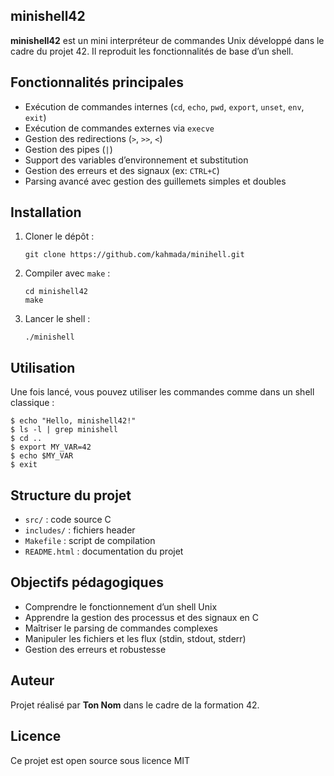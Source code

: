 <!DOCTYPE html>
<html lang="fr">
<head>
  <meta charset="UTF-8" />
  <meta name="viewport" content="width=device-width, initial-scale=1" />
  
</head>
<body>

<section>
  <h1>minishell42</h1>

  <p><strong>minishell42</strong> est un mini interpréteur de commandes Unix développé dans le cadre du projet 42. Il reproduit les fonctionnalités de base d’un shell.</p>

  <h2>Fonctionnalités principales</h2>
  <ul>
    <li>Exécution de commandes internes (<code>cd</code>, <code>echo</code>, <code>pwd</code>, <code>export</code>, <code>unset</code>, <code>env</code>, <code>exit</code>)</li>
    <li>Exécution de commandes externes via <code>execve</code></li>
    <li>Gestion des redirections (<code>&gt;</code>, <code>&gt;&gt;</code>, <code>&lt;</code>)</li>
    <li>Gestion des pipes (<code>|</code>)</li>
    <li>Support des variables d’environnement et substitution</li>
    <li>Gestion des erreurs et des signaux (ex: <code>CTRL+C</code>)</li>
    <li>Parsing avancé avec gestion des guillemets simples et doubles</li>
  </ul>

  <h2>Installation</h2>
  <ol>
    <li>Cloner le dépôt :
      <pre><code>git clone https://github.com/kahmada/minihell.git</code></pre>
    </li>
    <li>Compiler avec <code>make</code> :
      <pre><code>cd minishell42
make</code></pre>
    </li>
    <li>Lancer le shell :
      <pre><code>./minishell</code></pre>
    </li>
  </ol>

  <h2>Utilisation</h2>
  <p>Une fois lancé, vous pouvez utiliser les commandes comme dans un shell classique :</p>
  <pre><code>$ echo "Hello, minishell42!"
$ ls -l | grep minishell
$ cd ..
$ export MY_VAR=42
$ echo $MY_VAR
$ exit</code></pre>

  <h2>Structure du projet</h2>
  <ul>
    <li><code>src/</code> : code source C</li>
    <li><code>includes/</code> : fichiers header</li>
    <li><code>Makefile</code> : script de compilation</li>
    <li><code>README.html</code> : documentation du projet</li>
  </ul>

  <h2>Objectifs pédagogiques</h2>
  <ul>
    <li>Comprendre le fonctionnement d’un shell Unix</li>
    <li>Apprendre la gestion des processus et des signaux en C</li>
    <li>Maîtriser le parsing de commandes complexes</li>
    <li>Manipuler les fichiers et les flux (stdin, stdout, stderr)</li>
    <li>Gestion des erreurs et robustesse</li>
  </ul>

  <h2>Auteur</h2>
  <p>Projet réalisé par <strong>Ton Nom</strong> dans le cadre de la formation 42.</p>

  <h2>Licence</h2>
  <p>Ce projet est open source sous licence MIT
